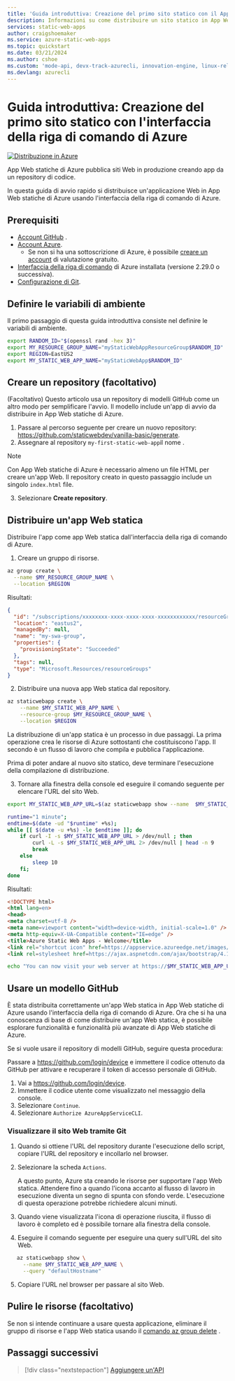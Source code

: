 ```yaml
---
title: 'Guida introduttiva: Creazione del primo sito statico con il App Web statiche di Azure usando l''interfaccia della riga di comando'
description: Informazioni su come distribuire un sito statico in App Web statiche di Azure con l'interfaccia della riga di comando di Azure.
services: static-web-apps
author: craigshoemaker
ms.service: azure-static-web-apps
ms.topic: quickstart
ms.date: 03/21/2024
ms.author: cshoe
ms.custom: 'mode-api, devx-track-azurecli, innovation-engine, linux-related-content'
ms.devlang: azurecli
---
```


# Guida introduttiva: Creazione del primo sito statico con l'interfaccia della riga di comando di Azure

[![Distribuzione in Azure](https://aka.ms/deploytoazurebutton)](https://go.microsoft.com/fwlink/?linkid=2286315)

App Web statiche di Azure pubblica siti Web in produzione creando app da un repository di codice.

In questa guida di avvio rapido si distribuisce un'applicazione Web in App Web statiche di Azure usando l'interfaccia della riga di comando di Azure.

## Prerequisiti

- [Account GitHub](https://github.com) .
- [Account Azure](https://portal.azure.com).
  - Se non si ha una sottoscrizione di Azure, è possibile [creare un account](https://azure.microsoft.com/free) di valutazione gratuito.
- [Interfaccia della riga di comando](/cli/azure/install-azure-cli) di Azure installata (versione 2.29.0 o successiva).
- [Configurazione di Git](https://www.git-scm.com/downloads). 

## Definire le variabili di ambiente

Il primo passaggio di questa guida introduttiva consiste nel definire le variabili di ambiente.

```bash
export RANDOM_ID="$(openssl rand -hex 3)"
export MY_RESOURCE_GROUP_NAME="myStaticWebAppResourceGroup$RANDOM_ID"
export REGION=EastUS2
export MY_STATIC_WEB_APP_NAME="myStaticWebApp$RANDOM_ID"
```

## Creare un repository (facoltativo)

(Facoltativo) Questo articolo usa un repository di modelli GitHub come un altro modo per semplificare l'avvio. Il modello include un'app di avvio da distribuire in App Web statiche di Azure.

1. Passare al percorso seguente per creare un nuovo repository: https://github.com/staticwebdev/vanilla-basic/generate.
2. Assegnare al repository `my-first-static-web-app`il nome .

> [!NOTE]
> Con App Web statiche di Azure è necessario almeno un file HTML per creare un'app Web. Il repository creato in questo passaggio include un singolo `index.html` file.

3. Selezionare **Create repository**.

## Distribuire un'app Web statica

Distribuire l'app come app Web statica dall'interfaccia della riga di comando di Azure.

1. Creare un gruppo di risorse.

```bash
az group create \
  --name $MY_RESOURCE_GROUP_NAME \
  --location $REGION
```

Risultati:
<!-- expected_similarity=0.3 -->
```json
{
  "id": "/subscriptions/xxxxxxxx-xxxx-xxxx-xxxx-xxxxxxxxxxxx/resourceGroups/my-swa-group",
  "location": "eastus2",
  "managedBy": null,
  "name": "my-swa-group",
  "properties": {
    "provisioningState": "Succeeded"
  },
  "tags": null,
  "type": "Microsoft.Resources/resourceGroups"
}
```

2. Distribuire una nuova app Web statica dal repository.

```bash
az staticwebapp create \
    --name $MY_STATIC_WEB_APP_NAME \
    --resource-group $MY_RESOURCE_GROUP_NAME \
    --location $REGION 
```

La distribuzione di un'app statica è un processo in due passaggi. La prima operazione crea le risorse di Azure sottostanti che costituiscono l'app. Il secondo è un flusso di lavoro che compila e pubblica l'applicazione.

Prima di poter andare al nuovo sito statico, deve terminare l'esecuzione della compilazione di distribuzione.

3. Tornare alla finestra della console ed eseguire il comando seguente per elencare l'URL del sito Web.

```bash
export MY_STATIC_WEB_APP_URL=$(az staticwebapp show --name  $MY_STATIC_WEB_APP_NAME --resource-group $MY_RESOURCE_GROUP_NAME --query "defaultHostname" -o tsv)
```

```bash
runtime="1 minute";
endtime=$(date -ud "$runtime" +%s);
while [[ $(date -u +%s) -le $endtime ]]; do
    if curl -I -s $MY_STATIC_WEB_APP_URL > /dev/null ; then 
        curl -L -s $MY_STATIC_WEB_APP_URL 2> /dev/null | head -n 9
        break
    else 
        sleep 10
    fi;
done
```

Risultati:
<!-- expected_similarity=0.3 -->
```HTML
<!DOCTYPE html>
<html lang=en>
<head>
<meta charset=utf-8 />
<meta name=viewport content="width=device-width, initial-scale=1.0" />
<meta http-equiv=X-UA-Compatible content="IE=edge" />
<title>Azure Static Web Apps - Welcome</title>
<link rel="shortcut icon" href=https://appservice.azureedge.net/images/static-apps/v3/favicon.svg type=image/x-icon />
<link rel=stylesheet href=https://ajax.aspnetcdn.com/ajax/bootstrap/4.1.1/css/bootstrap.min.css crossorigin=anonymous />
```

```bash
echo "You can now visit your web server at https://$MY_STATIC_WEB_APP_URL"
```

## Usare un modello GitHub

È stata distribuita correttamente un'app Web statica in App Web statiche di Azure usando l'interfaccia della riga di comando di Azure. Ora che si ha una conoscenza di base di come distribuire un'app Web statica, è possibile esplorare funzionalità e funzionalità più avanzate di App Web statiche di Azure.

Se si vuole usare il repository di modelli GitHub, seguire questa procedura:

Passare a https://github.com/login/device e immettere il codice ottenuto da GitHub per attivare e recuperare il token di accesso personale di GitHub.

1. Vai a https://github.com/login/device.
2. Immettere il codice utente come visualizzato nel messaggio della console.
3. Selezionare `Continue`.
4. Selezionare `Authorize AzureAppServiceCLI`.

### Visualizzare il sito Web tramite Git

1. Quando si ottiene l'URL del repository durante l'esecuzione dello script, copiare l'URL del repository e incollarlo nel browser.
2. Selezionare la scheda `Actions`.

   A questo punto, Azure sta creando le risorse per supportare l'app Web statica. Attendere fino a quando l'icona accanto al flusso di lavoro in esecuzione diventa un segno di spunta con sfondo verde. L'esecuzione di questa operazione potrebbe richiedere alcuni minuti.

3. Quando viene visualizzata l'icona di operazione riuscita, il flusso di lavoro è completo ed è possibile tornare alla finestra della console.
4. Eseguire il comando seguente per eseguire una query sull'URL del sito Web.
```bash
   az staticwebapp show \
     --name $MY_STATIC_WEB_APP_NAME \
     --query "defaultHostname"
```
5. Copiare l'URL nel browser per passare al sito Web.

## Pulire le risorse (facoltativo)

Se non si intende continuare a usare questa applicazione, eliminare il gruppo di risorse e l'app Web statica usando il [comando az group delete](/cli/azure/group#az-group-delete) .

## Passaggi successivi

> [!div class="nextstepaction"]
> [Aggiungere un'API](add-api.md)

